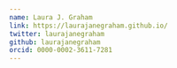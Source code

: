 ```yaml
---
name: Laura J. Graham
link: https://laurajanegraham.github.io/
twitter: laurajanegraham
github: laurajanegraham
orcid: 0000-0002-3611-7281
---
```

